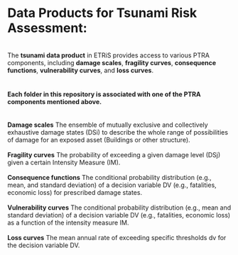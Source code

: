 # Data Products for Tsunami Risk Assessment:
<br>The **tsunami data product** in ETRiS provides access to various PTRA components, including **damage scales**, **fragility curves**, **consequence functions**, **vulnerability curves**, and **loss curves**.
#### <br>Each folder in this repository is associated with one of the PTRA components mentioned above.

<br>**Damage scales** The ensemble of mutually exclusive and collectively exhaustive damage states (DSi) to describe the whole range of possibilities of damage for an exposed asset (Buildings or other structure). 
<br><br>**Fragility curves** The probability of exceeding a given damage level (DSj) given a certain Intensity Measure (IM).
<br><br>**Consequence functions** The conditional probability distribution (e.g., mean, and standard deviation) of a decision variable DV (e.g., fatalities, economic loss) for prescribed damage states. 
<br><br>**Vulnerability curves** The conditional probability distribution (e.g., mean and standard deviation) of a decision variable DV (e.g., fatalities, economic loss) as a function of the intensity measure IM. 
<br><br>**Loss curves** The mean annual rate of exceeding specific thresholds dv for the decision variable DV. 
